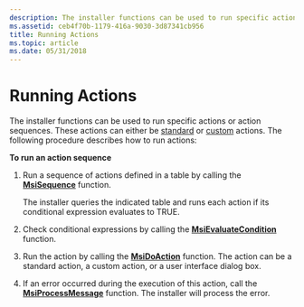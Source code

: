 ```yaml
---
description: The installer functions can be used to run specific actions or action sequences.
ms.assetid: ceb4f70b-1179-416a-9030-3d87341cb956
title: Running Actions
ms.topic: article
ms.date: 05/31/2018
---
```


# Running Actions

The installer functions can be used to run specific actions or action sequences. These actions can either be [standard](standard-actions.md) or [custom](custom-actions.md) actions. The following procedure describes how to run actions:

**To run an action sequence**

1.  Run a sequence of actions defined in a table by calling the [**MsiSequence**](/windows/desktop/api/Msiquery/nf-msiquery-msisequencea) function.

    The installer queries the indicated table and runs each action if its conditional expression evaluates to TRUE.

2.  Check conditional expressions by calling the [**MsiEvaluateCondition**](/windows/desktop/api/Msiquery/nf-msiquery-msievaluateconditiona) function.
3.  Run the action by calling the [**MsiDoAction**](/windows/desktop/api/Msiquery/nf-msiquery-msidoactiona) function. The action can be a standard action, a custom action, or a user interface dialog box.
4.  If an error occurred during the execution of this action, call the [**MsiProcessMessage**](/windows/desktop/api/Msiquery/nf-msiquery-msiprocessmessage) function. The installer will process the error.

 

 



